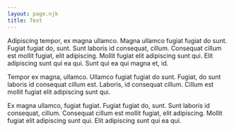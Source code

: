 ```yaml
---
layout: page.njk
title: Test
---
```


Adipiscing tempor, ex magna ullamco. Magna ullamco fugiat fugiat do sunt. Fugiat fugiat do, sunt. Sunt laboris id consequat, cillum. Consequat cillum est mollit fugiat, elit adipiscing. Mollit fugiat elit adipiscing sunt qui. Elit adipiscing sunt qui ea qui. Sunt qui ea qui magna et, id.

Tempor ex magna, ullamco. Ullamco fugiat fugiat do sunt. Fugiat, do sunt laboris id consequat cillum est. Laboris, id consequat cillum. Cillum est mollit fugiat elit adipiscing sunt qui.

Ex magna ullamco, fugiat fugiat. Fugiat fugiat do, sunt. Sunt laboris id consequat, cillum. Consequat cillum est mollit fugiat, elit adipiscing. Mollit fugiat elit adipiscing sunt qui. Elit adipiscing sunt qui ea qui.
